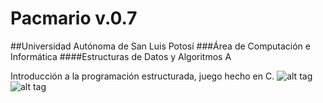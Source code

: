 # Pacmario v.0.7

##Universidad Autónoma de San Luis Potosí 
###Área de Computación e Informática
####Estructuras de Datos y Algoritmos A

Introducción a la programación estructurada, juego hecho en C.
![alt tag](https://cloud.githubusercontent.com/assets/5506693/9399233/21306d1e-4777-11e5-8a9c-33c91b26f28b.PNG)
![alt tag](https://cloud.githubusercontent.com/assets/5506693/9399232/1e7be526-4777-11e5-843b-56fe48ab7cd8.PNG)